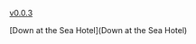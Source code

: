 [v0.0.3](https://github.com/littleflute/m46/edit/master/README.md)

[Down at the Sea Hotel](Down at the Sea Hotel)
